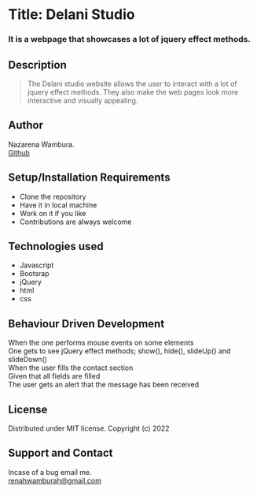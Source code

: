 # Title: Delani Studio
### It is a webpage that showcases a lot of jquery effect methods.

## Description
> The Delani studio website allows the user to interact with a lot of jquery effect methods. They also make the web pages look more interactive and visually appealing.

## Author
Nazarena Wambura.</br>
[Github](https://github.com/nazarena254)

## Setup/Installation Requirements
* Clone the repository 
* Have it in local machine 
* Work on it if you like 
* Contributions are always welcome

## Technologies used
* Javascript
* Bootsrap
* jQuery
* html
* css

## Behaviour Driven Development
When the one performs mouse events on some elements</br>
One gets to see jQuery effect methods; show(), hide(), slideUp() and slideDown() </br>
When the user fills the contact section</br>
Given that all fields are filled</br>
The user gets an alert that the message has been received</br>

## License
Distributed under MIT license.
Copyright (c) 2022

## Support and Contact
Incase of a bug email me.</br>
<renahwamburah@gmail.com>


